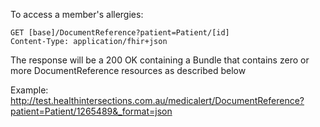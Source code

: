 
To access a member's allergies:

~~~~~~~~~~~~
GET [base]/DocumentReference?patient=Patient/[id]
Content-Type: application/fhir+json
~~~~~~~~~~~~

The response will be a 200 OK containing a Bundle that contains zero or more 
DocumentReference resources as described below

Example: <http://test.healthintersections.com.au/medicalert/DocumentReference?patient=Patient/1265489&_format=json>

